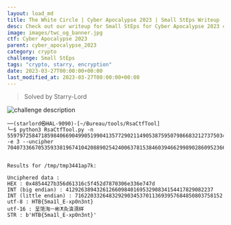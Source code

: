 ```yaml
---
layout: load_md
title: The White Circle | Cyber Apocalypse 2023 | Small StEps Writeup
desc: Check out our writeup for Small StEps for Cyber Apocalypse 2023 capture the flag competition.
image: images/twc_og_banner.jpg
ctf: Cyber Apocalypse 2023
parent: cyber_apocalypse_2023
category: crypto
challenge: Small StEps
tags: "crypto, starry, encryption"
date: 2023-03-27T00:00:00+00:00
last_modified_at: 2023-03-27T00:00:00+00:00
---
```



> Solved by Starry-Lord 


![challenge description](https://paper-attachments.dropboxusercontent.com/s_79E00D07E4DEC37B8D578FB2859311AD52232A853C026AF85C58F0A942AC33F2_1679589191167_small_steps.png)



    ──(starlord㉿HAL-9090)-[~/Bureau/tools/RsaCtfTool]
    └─$ python3 RsaCtfTool.py -n 5597972584718598406690499051990413577290211490538759507986683212737503437232726430145509927989660577399319692954532703407466611677039848415663500281956971 -e 3 --uncipher 70407336670535933819674104208890254240063781538460394662998902860952366439176467447947737680952277637330523818962104685553250402512989897886053


    Results for /tmp/tmp3441ap7k:
    
    Unciphered data :
    HEX : 0x4854427b356d61316c5f452d7870306e336e747d
    INT (big endian) : 412926389432612660984016953290834154417829082237
    INT (little endian) : 716220332648329290345370113693957684850803758152
    utf-8 : HTB{5ma1l_E-xp0n3nt}
    utf-16 : 呈筂洵ㅡ彬ⵅ灸渰渳絴
    STR : b'HTB{5ma1l_E-xp0n3nt}'
    

